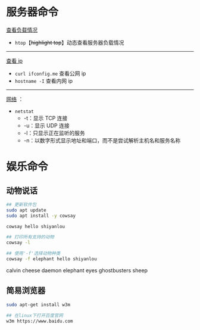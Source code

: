 # 服务器命令
<u>查看负载情况</u>
  - `htop`【~~highlight top~~】动态查看服务器负载情况

---

<u>查看 ip</u>
  - `curl ifconfig.me` 查看公网 ip 
  - `hostname -I` 查看内网 ip

---

<u>网络</u> ：
- `netstat` 
	- -t：显示 TCP 连接
	- -u：显示 UDP 连接
	- -l：只显示正在监听的服务
	- -n：以数字形式显示地址和端口，而不是尝试解析主机名和服务名称

# 娱乐命令
## 动物说话
```bash
## 更新软件包
sudo apt update
sudo apt install -y cowsay

cowsay hello shiyanlou

## 打印所有支持的动物
cowsay -l

## 使用'-f'选择动物种类
cowsay -f elephant hello shiyanlou
```

calvin
cheese
daemon
elephant
eyes
ghostbusters
sheep

## 简易浏览器
```bash
sudo apt-get install w3m

## 在linux下打开百度官网
w3m https://www.baidu.com
```







